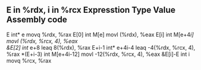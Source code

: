 E in %rdx, i in %rcx
Expresstion     Type        Value           Assembly code
-------------------------------------------------------------------------
E               int*          e             movq %rdx, %rax
E[0]            int          M[e]           movl (%rdx), %eax
E[i]            int          M[e+4*i]       movl (%rdx, %rcx, 4), %eax  
&E[2]           int*         e+8            leaq 8(%rdx), %rax
E+i-1           int*         e+4i-4         leaq -4(%rdx, %rcx, 4), %rax
*(E+i-3)        int          M[e+4i-12]     movl -12(%rdx, %rcx, 4), %eax
&E[i]-E         int          i              movq %rcx, %rax
